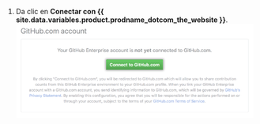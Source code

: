 1. Da clic en **Conectar con {{ site.data.variables.product.prodname_dotcom_the_website }}**. ![Conectarse con GitHub.com desde la configuración de GitHub Enterprise Server](/assets/images/help/settings/github.com_end_user_connection.png)
